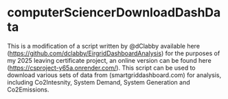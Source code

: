 # computerSciencerDownloadDashData
This is a modification of a script written by @dClabby available here (https://github.com/dclabby/EirgridDashboardAnalysis) for the purposes of my 2025 leaving certificate project, an online version can be found here (https://csproject-y65a.onrender.com/).
This script can be used to download various sets of data from (smartgriddashboard.com) for analysis, including Co2Intesnity, System Demand, System Generation and Co2Emissions.
